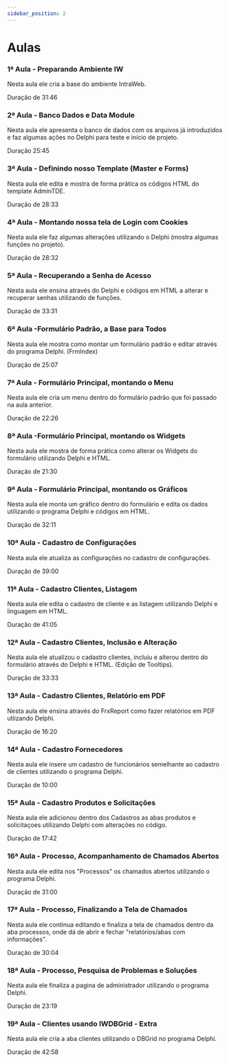 ```yaml
---
sidebar_position: 2
---
```


# Aulas

### 1ª Aula - Preparando Ambiente IW

Nesta aula ele cria a base do ambiente IntraWeb.

 Duração de 31:46

### 2ª Aula - Banco Dados e Data Module

Nesta aula ele apresenta o banco de dados com os arquivos já introduzidos e faz algumas ações no Delphi para teste e início de projeto.

 Duração 25:45

### 3ª Aula - Definindo nosso Template (Master e Forms)

Nesta aula ele edita e mostra de forma prática os códigos HTML do template AdminTDE.

 Duração de 28:33

### 4ª Aula - Montando nossa tela de Login com Cookies

Nesta aula ele faz algumas alterações utilizando o Delphi (mostra algumas funções no projeto).

 Duração de 28:32 

### 5ª Aula - Recuperando a Senha de Acesso

Nesta aula ele ensina através do Delphi e códigos em HTML a alterar e recuperar senhas utilizando de funções.

 Duração de 33:31

### 6ª Aula -Formulário Padrão, a Base para Todos

Nesta aula ele mostra como montar um formulário padrão e editar através do programa Delphi. (FrmIndex)

 Duração de 25:07

### 7ª Aula - Formulário Principal, montando o Menu

Nesta aula ele cria um menu dentro do formulário padrão que foi passado na aula anterior.

 Duração de 22:26

### 8ª Aula -Formulário Principal, montando os Widgets

Nesta aula ele mostra de forma prática como alterar os Widgets do formulário utilizando Delphi e HTML.

 Duração de 21:30

### 9ª Aula - Formulário Principal, montando os Gráficos

Nesta aula ele monta um gráfico dentro do formulário e edita os dados utilizando o programa Delphi e códigos em HTML.

 Duração de 32:11


### 10ª Aula - Cadastro de Configurações

Nesta aula ele atualiza as configurações no cadastro de configurações.

 Duração de 39:00

### 11ª Aula - Cadastro Clientes, Listagem

Nesta aula ele edita o cadastro de cliente e as listagem utilizando Delphi e linguagem em HTML.

 Duração de 41:05

### 12ª Aula - Cadastro Clientes, Inclusão e Alteração

Nesta aula ele atualizou o cadastro clientes, incluiu e alterou dentro do formulário através do Delphi e HTML. (Edição de Tooltips).

 Duração de 33:33

### 13ª Aula - Cadastro Clientes, Relatório em PDF

Nesta aula ele ensina através do FrxReport como fazer relatórios em PDF utlizando Delphi.

 Duração de 16:20

### 14ª Aula - Cadastro Fornecedores

Nesta aula ele insere um cadastro de funcionários semelhante ao cadastro de clientes utilizando o programa Delphi.

 Duração de 10:00

### 15ª Aula - Cadastro Produtos e Solicitações

Nesta aula ele adicionou dentro dos Cadastros as abas produtos e solicitaçoes utilizando Delphi com alterações no código.

 Duração de 17:42

### 16ª Aula - Processo, Acompanhamento de Chamados Abertos

Nesta aula ele edita nos "Processos" os chamados abertos utilizando o programa Delphi.

 Duração de 31:00

### 17ª Aula - Processo, Finalizando a Tela de Chamados

Nesta aula ele continua editando e finaliza a tela de chamados dentro da aba processos, onde dá de abrir e fechar "relatórios/abas com informações".

 Duração de 30:04

### 18ª Aula - Processo, Pesquisa de Problemas e Soluções

Nesta aula ele finaliza a pagina de administrador utilizando o programa Delphi.

 Duração de 23:19

### 19ª Aula - Clientes usando IWDBGrid - Extra

Nesta aula ele cria a aba clientes utilizando o DBGrid no programa Delphi.

 Duração de 42:58